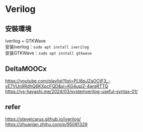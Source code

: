 # Verilog

## 安裝環境
iverilog + GTKWave  
安装iverilog：`sudo apt install iverilog`  
安装GTKWave：`sudo apt install gtkwave`  

## DeltaMOOCx
https://youtube.com/playlist?list=PLI6pJZaOCtF3_-vE7VUn9RdhQ6KXpcFQD&si=KG4upjZ-4argRTTQ  
https://ys-hayashi.me/2024/03/systemverilog-useful-syntax-01/

## refer
https://steveicarus.github.io/iverilog/  
https://zhuanlan.zhihu.com/p/95081329

